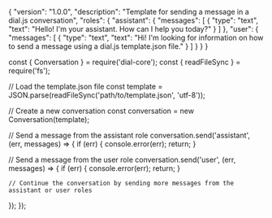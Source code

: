 {
  "version": "1.0.0",
  "description": "Template for sending a message in a dial.js conversation",
  "roles": {
    "assistant": {
      "messages": [
        {
          "type": "text",
          "text": "Hello! I'm your assistant. How can I help you today?"
        }
      ]
    },
    "user": {
      "messages": [
        {
          "type": "text",
          "text": "Hi! I'm looking for information on how to send a message using a dial.js template.json file."
        }
      ]
    }
  }
}

const { Conversation } = require('dial-core');
const { readFileSync } = require('fs');

// Load the template.json file
const template = JSON.parse(readFileSync('path/to/template.json', 'utf-8'));

// Create a new conversation
const conversation = new Conversation(template);

// Send a message from the assistant role
conversation.send('assistant', (err, messages) => {
  if (err) {
    console.error(err);
    return;
  }

  // Send a message from the user role
  conversation.send('user', (err, messages) => {
    if (err) {
      console.error(err);
      return;
    }

    // Continue the conversation by sending more messages from the assistant or user roles
  });
});